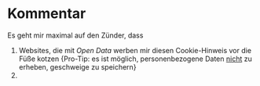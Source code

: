 # Kommentar

Es geht mir maximal auf den Zünder, dass

1. Websites, die mit <var> Open Data</var> werben mir diesen Cookie-Hinweis vor die Füße kotzen {Pro-Tip: es ist möglich, personenbezogene Daten <u>nicht</u> zu erheben, geschweige zu speichern}
2. 